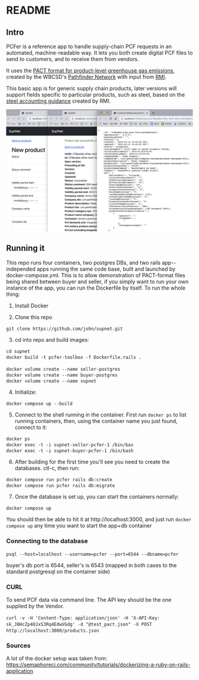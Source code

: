 # README

## Intro

PCFer is a reference app to handle supply-chain PCF requests in an automated, machine-readable way. It lets you both create digital PCF files to send to customers, and to receive them from vendors.

It uses the [PACT format for product-level greenhouse gas emissions](https://wbcsd.github.io/data-exchange-protocol/v2/), created by the WBCSD's [Pathfinder Network](https://www.wbcsd.org/Programs/Climate-and-Energy/Climate/SOS-1.5/Resources/Pathfinder-Framework-Guidance-for-the-Accounting-and-Exchange-of-Product-Life-Cycle-Emissions) with input from [RMI](https://rmi.org).

This basic app is for generic supply chain products, later versions will support fields specific to particular products, such as steel, based on the [steel accounting guidance](https://github.com/rmi/steel-guidance) created by RMI.

![ScreenShot](supnet_screenshot.png)

## Running it

This repo runs four containers, two postgres DBs, and two rails app--independed apps running the same code base, built and launched by docker-compose.yml. This is to allow demonstration of PACT-format files being shared between buyer and seller, if you simply want to run your own instance of the app, you can run the Dockerfile by itself. To run the whole thing:

1. Install Docker

2. Clone this repo
```
git clone https://github.com/john/supnet.git
```

3. cd into repo and build images:

```
cd supnet
docker build -t pcfer-toolbox -f Dockerfile.rails .

docker volume create --name seller-postgres
docker volume create --name buyer-postgres
docker volume create --name supnet
```

4. Initialize:

```
docker compose up --build
```

5. Connect to the shell running in the container. First run `docker ps` to list running containers, then, using the container name you just found, connect to it:

```
docker ps
docker exec -t -i supnet-seller-pcfer-1 /bin/bas
docker exec -t -i supnet-buyer-pcfer-1 /bin/bash
```

6. After building for the first time you'll see you need to create the databases. ctl-c, then run:

```
docker compose run pcfer rails db:create
docker compose run pcfer rails db:migrate
```

7. Once the database is set up, you can start the containers normally:

```
docker compose up
```

You should then be able to hit it at http://localhost:3000, and just run `docker compose up` any time you want to start the app+db container

### Connecting to the database
`psql --host=localhost --username=pcfer --port=6544 --dbname=pcfer`

buyer's db port is 6544, seller's is 6543 (mapped in both cases to the standard postgresql on the container side)

### CURL
To send PCF data via command line. The API key should be the one supplied by the Vendor.

`curl -v -H 'Content-Type: application/json' -H 'X-API-Key: sk_J8HcZp4OJxS3Rq4EdwVGdg' -d "@test_pact.json" -X POST http://localhost:3000/products.json`

### Sources

A lot of the docker setup was taken from:
https://semaphoreci.com/community/tutorials/dockerizing-a-ruby-on-rails-application